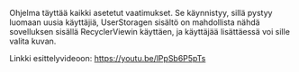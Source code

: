 Ohjelma täyttää kaikki asetetut vaatimukset. Se käynnistyy, sillä pystyy luomaan uusia käyttäjiä, UserStoragen sisältö on mahdollista nähdä sovelluksen sisällä RecyclerViewin käyttäen, ja käyttäjää lisättäessä voi sille valita kuvan.

Linkki esittelyvideoon: https://youtu.be/lPpSb6P5pTs
